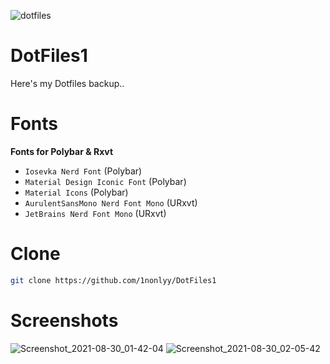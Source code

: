 ![dotfiles](https://user-images.githubusercontent.com/88080186/131210338-7c085d37-f25d-45b6-8414-eddec58cc255.png)
# DotFiles1

Here's my Dotfiles backup..

# Fonts
<b>Fonts for Polybar & Rxvt</b>
 * `Iosevka Nerd Font` (Polybar)
 * `Material Design Iconic Font` (Polybar)
 * `Material Icons` (Polybar)
 * `AurulentSansMono Nerd Font Mono` (URxvt)
 * `JetBrains Nerd Font Mono` (URxvt)

# Clone
``` sh
git clone https://github.com/1nonlyy/DotFiles1

```

# Screenshots
![Screenshot_2021-08-30_01-42-04](https://user-images.githubusercontent.com/88080186/131266923-bd6def40-a81a-4a14-8ba7-9b1906104c60.png)
![Screenshot_2021-08-30_02-05-42](https://user-images.githubusercontent.com/88080186/131266941-f985c326-65a7-4a79-a109-cf09fd56c6a6.png)



 
